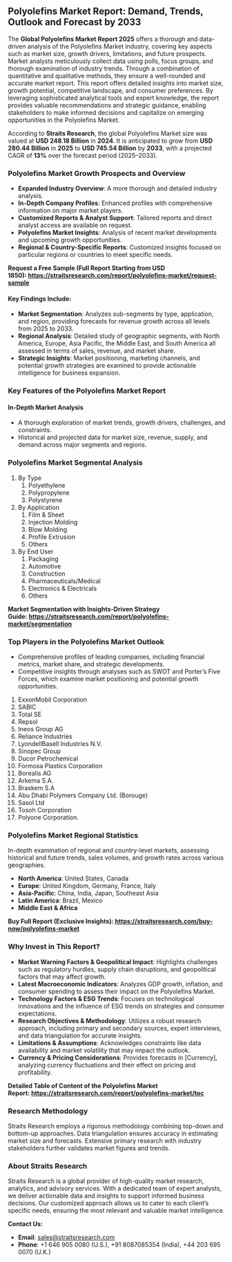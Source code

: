 <h2>Polyolefins Market Report: Demand, Trends, Outlook and Forecast by 2033</h2>
<p>The&nbsp;<strong>Global Polyolefins Market Report 2025</strong>&nbsp;offers a thorough and data-driven analysis of the Polyolefins Market industry, covering key aspects such as market size, growth drivers, limitations, and future prospects. Market analysts meticulously collect data using polls, focus groups, and thorough examination of industry trends. Through a combination of quantitative and qualitative methods, they ensure a well-rounded and accurate market report. This report offers detailed insights into market size, growth potential, competitive landscape, and consumer preferences. By leveraging sophisticated analytical tools and expert knowledge, the report provides valuable recommendations and strategic guidance, enabling stakeholders to make informed decisions and capitalize on emerging opportunities in the Polyolefins Market.</p>
<p>According to&nbsp;<strong>Straits Research</strong>, the global Polyolefins Market size was valued at&nbsp;<strong>USD 248.18 Billion</strong>&nbsp;in&nbsp;<strong>2024</strong>. It is anticipated to grow from&nbsp;<strong>USD 280.44 Billion</strong>&nbsp;in&nbsp;<strong>2025</strong>&nbsp;to&nbsp;<strong>USD 745.54 Billion</strong>&nbsp;by&nbsp;<strong>2033</strong>, with a projected CAGR of&nbsp;<strong>13%</strong>&nbsp;over the forecast period (2025&ndash;2033).</p>
<h3>Polyolefins Market Growth Prospects and Overview</h3>
<ul>
<li><strong>Expanded Industry Overview</strong>: A more thorough and detailed industry analysis.</li>
<li><strong>In-Depth Company Profiles</strong>: Enhanced profiles with comprehensive information on major market players.</li>
<li><strong>Customized Reports &amp; Analyst Support</strong>: Tailored reports and direct analyst access are available on request.</li>
<li><strong>Polyolefins Market Insights</strong>: Analysis of recent market developments and upcoming growth opportunities.</li>
<li><strong>Regional &amp; Country-Specific Reports</strong>: Customized insights focused on particular regions or countries to meet specific needs.</li>
</ul>
<p><strong>Request a Free Sample (Full Report Starting from USD 1850):&nbsp;<a href="https://straitsresearch.com/report/polyolefins-market/request-sample">https://straitsresearch.com/report/polyolefins-market/request-sample</a></strong></p>
<h4>Key Findings Include:</h4>
<ul>
<li><strong>Market Segmentation</strong>: Analyzes sub-segments by type, application, and region, providing forecasts for revenue growth across all levels from&nbsp;2025 to 2033.</li>
<li><strong>Regional Analysis</strong>: Detailed study of geographic segments, with North America, Europe, Asia Pacific, the Middle East, and South America all assessed in terms of sales, revenue, and market share.</li>
<li><strong>Strategic Insights</strong>: Market positioning, marketing channels, and potential growth strategies are examined to provide actionable intelligence for business expansion.</li>
</ul>
<h3>Key Features of the Polyolefins Market Report</h3>
<h4>In-Depth Market Analysis</h4>
<ul>
<li>A thorough exploration of market trends, growth drivers, challenges, and constraints.</li>
<li>Historical and projected data for market size, revenue, supply, and demand across major segments and regions.</li>
</ul>
<h3>Polyolefins Market&nbsp;Segmental Analysis</h3>
<ol>
<li>By Type
<ol>
<li>Polyethylene</li>
<li>Polypropylene</li>
<li>Polystyrene</li>
</ol>
</li>
<li>By Application
<ol>
<li>Film &amp; Sheet</li>
<li>Injection Molding</li>
<li>Blow Molding</li>
<li>Profile Extrusion</li>
<li>Others</li>
</ol>
</li>
<li>By End User
<ol>
<li>Packaging</li>
<li>Automotive</li>
<li>Construction</li>
<li>Pharmaceuticals/Medical</li>
<li>Electronics &amp; Electricals</li>
<li>Others</li>
</ol>
</li>
</ol>
<p><strong>Market Segmentation with Insights-Driven Strategy Guide:&nbsp;<a href="https://straitsresearch.com/report/polyolefins-market/segmentation">https://straitsresearch.com/report/polyolefins-market/segmentation</a></strong></p>
<h3>Top Players in the Polyolefins Market Outlook</h3>
<ul>
<li>Comprehensive profiles of leading companies, including financial metrics, market share, and strategic developments.</li>
<li>Competitive insights through analyses such as SWOT and Porter&rsquo;s Five Forces, which examine market positioning and potential growth opportunities.</li>
</ul>
<ol>
<li>ExxonMobil Corporation</li>
<li><a target="">SABIC</a></li>
<li>Total SE</li>
<li><a target="">Repsol</a></li>
<li>Ineos Group AG</li>
<li>Reliance Industries</li>
<li>LyondellBasell Industries N.V.</li>
<li>Sinopec Group</li>
<li>Ducor Petrochemical</li>
<li>Formosa Plastics Corporation</li>
<li>Borealis AG</li>
<li>Arkema S.A.</li>
<li>Braskem S.A</li>
<li>Abu Dhabi Polymers Company Ltd. (Borouge)</li>
<li>Sasol Ltd</li>
<li>Tosoh Corporation</li>
<li>Polyone Corporation.</li>
</ol>
<h3>Polyolefins Market Regional Statistics</h3>
<p>In-depth examination of regional and country-level markets, assessing historical and future trends, sales volumes, and growth rates across various geographies.</p>
<ul>
<li><strong>North America</strong>: United States, Canada</li>
<li><strong>Europe</strong>: United Kingdom, Germany, France, Italy</li>
<li><strong>Asia-Pacific</strong>: China, India, Japan, Southeast Asia</li>
<li><strong>Latin America</strong>: Brazil, Mexico</li>
<li><strong>Middle East &amp; Africa</strong></li>
</ul>
<p><strong>Buy Full Report (Exclusive Insights):&nbsp;<a href="https://straitsresearch.com/buy-now/polyolefins-market">https://straitsresearch.com/buy-now/polyolefins-market</a></strong></p>
<h3>Why Invest in This Report?</h3>
<ul>
<li><strong>Market Warning Factors &amp; Geopolitical Impact</strong>: Highlights challenges such as regulatory hurdles, supply chain disruptions, and geopolitical factors that may affect growth.</li>
<li><strong>Latest Macroeconomic Indicators</strong>: Analyzes GDP growth, inflation, and consumer spending to assess their impact on the Polyolefins Market.</li>
<li><strong>Technology Factors &amp; ESG Trends</strong>: Focuses on technological innovations and the influence of ESG trends on strategies and consumer expectations.</li>
<li><strong>Research Objectives &amp; Methodology</strong>: Utilizes a robust research approach, including primary and secondary sources, expert interviews, and data triangulation for accurate insights.</li>
<li><strong>Limitations &amp; Assumptions</strong>: Acknowledges constraints like data availability and market volatility that may impact the outlook.</li>
<li><strong>Currency &amp; Pricing Considerations</strong>: Provides forecasts in [Currency], analyzing currency fluctuations and their effect on pricing and profitability.</li>
</ul>
<p><strong>Detailed Table of Content of the Polyolefins Market Report:&nbsp;<a href="https://straitsresearch.com/report/polyolefins-market/toc">https://straitsresearch.com/report/polyolefins-market/toc</a></strong></p>
<h3>Research Methodology</h3>
<p>Straits Research employs a rigorous methodology combining top-down and bottom-up approaches. Data triangulation ensures accuracy in estimating market size and forecasts. Extensive primary research with industry stakeholders further validates market figures and trends.</p>
<h3>About Straits Research</h3>
<p>Straits Research is a global provider of high-quality market research, analytics, and advisory services. With a dedicated team of expert analysts, we deliver actionable data and insights to support informed business decisions. Our customized approach allows us to cater to each client&rsquo;s specific needs, ensuring the most relevant and valuable market intelligence.</p>
<p><strong>Contact Us:</strong></p>
<ul>
<li><strong>Email</strong>: <a href="sales@straitsresearch.com">sales@straitsresearch.com</a></li>
<li><strong>Phone</strong>: +1 646 905 0080 (U.S.), +91 8087085354 (India), +44 203 695 0070 (U.K.)</li>
</ul>
